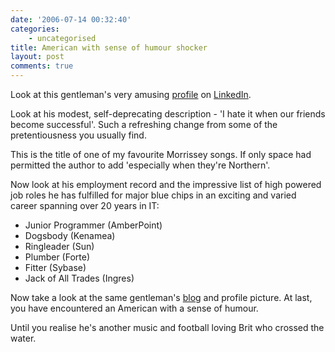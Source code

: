 ```yaml
---
date: '2006-07-14 00:32:40'
categories:
    - uncategorised
title: American with sense of humour shocker
layout: post
comments: true
---
```


Look at this gentleman's very amusing
[profile](http://www.linkedin.com/profile?viewProfile=&key=274536&goback=.con_2)
on [LinkedIn](http://www.nbrightside.com/blog/2006/03/03/linkedincom/).

Look at his modest, self-deprecating description - 'I hate it when our
friends become successful'. Such a refreshing change from some of the
pretentiousness you usually find.

This is the title of one of my favourite Morrissey songs. If only space
had permitted the author to add 'especially when they're Northern'.

Now look at his employment record and the impressive list of high
powered job roles he has fulfilled for major blue chips in an exciting
and varied career spanning over 20 years in IT:

-   Junior Programmer (AmberPoint)
-   Dogsbody (Kenamea)
-   Ringleader (Sun)
-   Plumber (Forte)
-   Fitter (Sybase)
-   Jack of All Trades (Ingres)

Now take a look at the same gentleman's
[blog](http://andrewsherman.blogspot.com/) and profile picture. At last,
you have encountered an American with a sense of humour.

Until you realise he's another music and football loving Brit who
crossed the water.

